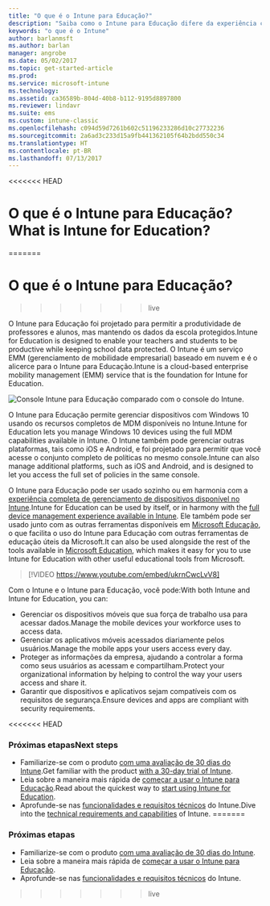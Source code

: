 ```yaml
---
title: "O que é o Intune para Educação?"
description: "Saiba como o Intune para Educação difere da experiência completa de gerenciamento do Intune."
keywords: "o que é o Intune"
author: barlanmsft
ms.author: barlan
manager: angrobe
ms.date: 05/02/2017
ms.topic: get-started-article
ms.prod: 
ms.service: microsoft-intune
ms.technology: 
ms.assetid: ca36589b-804d-40b8-b112-9195d8897800
ms.reviewer: lindavr
ms.suite: ems
ms.custom: intune-classic
ms.openlocfilehash: c094d59d7261b602c51196233286d10c27732236
ms.sourcegitcommit: 2a6ad3c233d15a9fb441362105f64b2bdd550c34
ms.translationtype: HT
ms.contentlocale: pt-BR
ms.lasthandoff: 07/13/2017
---
```

<<<<<<< HEAD
# <span data-ttu-id="527f1-104">O que é o Intune para Educação?</span><span class="sxs-lookup"><span data-stu-id="527f1-104">What is Intune for Education?</span></span>
=======
# O que é o Intune para Educação?
>>>>>>> live
<a id="what-is-intune-for-education" class="xliff"></a>

<span data-ttu-id="527f1-105">O Intune para Educação foi projetado para permitir a produtividade de professores e alunos, mas mantendo os dados da escola protegidos.</span><span class="sxs-lookup"><span data-stu-id="527f1-105">Intune for Education is designed to enable your teachers and students to be productive while keeping school data protected.</span></span> <span data-ttu-id="527f1-106">O Intune é um serviço EMM (gerenciamento de mobilidade empresarial) baseado em nuvem e é o alicerce para o Intune para Educação.</span><span class="sxs-lookup"><span data-stu-id="527f1-106">Intune is a cloud-based enterprise mobility management (EMM) service that is the foundation for Intune for Education.</span></span>

![Console Intune para Educação comparado com o console do Intune.](./media/intune-azure-vs-intuneEDU.png)

<span data-ttu-id="527f1-108">O Intune para Educação permite gerenciar dispositivos com Windows 10 usando os recursos completos de MDM disponíveis no Intune.</span><span class="sxs-lookup"><span data-stu-id="527f1-108">Intune for Education lets you manage Windows 10 devices using the full MDM capabilities available in Intune.</span></span> <span data-ttu-id="527f1-109">O Intune também pode gerenciar outras plataformas, tais como iOS e Android, e foi projetado para permitir que você acesse o conjunto completo de políticas no mesmo console.</span><span class="sxs-lookup"><span data-stu-id="527f1-109">Intune can also manage additional platforms, such as iOS and Android, and is designed to let you access the full set of policies in the same console.</span></span>

<span data-ttu-id="527f1-110">O Intune para Educação pode ser usado sozinho ou em harmonia com a [experiência completa de gerenciamento de dispositivos disponível no Intune](introduction-intune.md).</span><span class="sxs-lookup"><span data-stu-id="527f1-110">Intune for Education can be used by itself, or in harmony with the [full device management experience available in Intune](introduction-intune.md).</span></span> <span data-ttu-id="527f1-111">Ele também pode ser usado junto com as outras ferramentas disponíveis em [Microsoft Educação](https://microsoft.com/education), o que facilita o uso do Intune para Educação com outras ferramentas de educação úteis da Microsoft.</span><span class="sxs-lookup"><span data-stu-id="527f1-111">It can also be used alongside the rest of the tools available in [Microsoft Education](https://microsoft.com/education), which makes it easy for you to use Intune for Education with other useful educational tools from Microsoft.</span></span>

> [!VIDEO https://www.youtube.com/embed/ukrnCwcLvV8]

<span data-ttu-id="527f1-112">Com o Intune e o Intune para Educação, você pode:</span><span class="sxs-lookup"><span data-stu-id="527f1-112">With both Intune and Intune for Education, you can:</span></span>
* <span data-ttu-id="527f1-113">Gerenciar os dispositivos móveis que sua força de trabalho usa para acessar dados.</span><span class="sxs-lookup"><span data-stu-id="527f1-113">Manage the mobile devices your workforce uses to access data.</span></span>
* <span data-ttu-id="527f1-114">Gerenciar os aplicativos móveis acessados diariamente pelos usuários.</span><span class="sxs-lookup"><span data-stu-id="527f1-114">Manage the mobile apps your users access every day.</span></span>
* <span data-ttu-id="527f1-115">Proteger as informações da empresa, ajudando a controlar a forma como seus usuários as acessam e compartilham.</span><span class="sxs-lookup"><span data-stu-id="527f1-115">Protect your organizational information by helping to control the way your users access and share it.</span></span>
* <span data-ttu-id="527f1-116">Garantir que dispositivos e aplicativos sejam compatíveis com os requisitos de segurança.</span><span class="sxs-lookup"><span data-stu-id="527f1-116">Ensure devices and apps are compliant with security requirements.</span></span>

<<<<<<< HEAD
### <span data-ttu-id="527f1-117">Próximas etapas</span><span class="sxs-lookup"><span data-stu-id="527f1-117">Next steps</span></span>
<a id="next-steps" class="xliff"></a>
* <span data-ttu-id="527f1-118">Familiarize-se com o produto [com uma avaliação de 30 dias do Intune](/intune-classic/understand-explore/sign-up-for-30-day-trial-microsoft-intune).</span><span class="sxs-lookup"><span data-stu-id="527f1-118">Get familiar with the product [with a 30-day trial of Intune](/intune-classic/understand-explore/sign-up-for-30-day-trial-microsoft-intune).</span></span>
* <span data-ttu-id="527f1-119">Leia sobre a maneira mais rápida de [começar a usar o Intune para Educação](/intune-education/what-is-express-configuration).</span><span class="sxs-lookup"><span data-stu-id="527f1-119">Read about the quickest way to [start using Intune for Education](/intune-education/what-is-express-configuration).</span></span>
* <span data-ttu-id="527f1-120">Aprofunde-se nas [funcionalidades e requisitos técnicos](/intune/supported-devices-browsers) do Intune.</span><span class="sxs-lookup"><span data-stu-id="527f1-120">Dive into the [technical requirements and capabilities](/intune/supported-devices-browsers) of Intune.</span></span>
=======
### Próximas etapas
<a id="next-steps" class="xliff"></a>
* Familiarize-se com o produto [com uma avaliação de 30 dias do Intune](/intune-classic/understand-explore/sign-up-for-30-day-trial-microsoft-intune).
* Leia sobre a maneira mais rápida de [começar a usar o Intune para Educação](/intune-education/what-is-express-configuration).
* Aprofunde-se nas [funcionalidades e requisitos técnicos](/intune/supported-devices-browsers) do Intune.
>>>>>>> live
